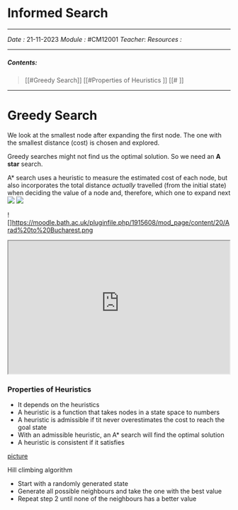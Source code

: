  # Informed Search
---
*Date :*  21-11-2023 
*Module :* #CM12001 
*Teacher*: 
*Resources :*

---
##### Contents: 
> [[#Greedy Search]]
> [[#Properties of Heuristics ]]
> [[# ]]
> 
--- 

# Greedy Search

We look at the smallest node after expanding the first node. The one with the smallest distance (cost) is chosen and explored. 

Greedy searches might not find us the optimal solution. So we need an **A star** search. 

A* search uses a heuristic to measure the estimated cost of each node, but also incorporates the total distance _actually_ travelled (from the initial state) when deciding the value of a node and, therefore, which one to expand next
![](https://moodle.bath.ac.uk/pluginfile.php/1915608/mod_page/content/20/Arad%20to%20Bucharest.png)
![](https://moodle.bath.ac.uk/pluginfile.php/1915608/mod_page/content/20/Arad%20to%20Bucharest.png)

![]https://moodle.bath.ac.uk/pluginfile.php/1915608/mod_page/content/20/Arad%20to%20Bucharest.png

<iframe 
		border = 0
		width=500
		height = 300
		src="https://s3-eu-west-1.amazonaws.com/engage-video-uk-transcoded/processed/828d4ce7-32aa-4dd6-a2de-472062379cd7/9847c5460ba4d8d1c532b9ba6a949c97698f4d8ee3c4f39483bb0fa8f14bc15d/1080p.mp4"></iframe>


### Properties of Heuristics

- It depends on the heuristics
- A heuristic is a function that takes nodes in a state space to numbers
- A heuristic is admissible if tit never overestimates the cost to reach the goal state
- With an admissible heuristic, an A* search will find the optimal solution
- A heuristic is consistent if it satisfies 

[picture](https://moodle.bath.ac.uk/pluginfile.php/1915608/mod_page/content/20/triangle%20inequality.png)

Hill climbing algorithm
- Start with a randomly generated state
- Generate all possible neighbours and take the one with the best value
- Repeat step 2 until none of the neighbours has a better value



